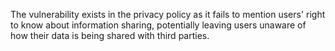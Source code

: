 The vulnerability exists in the privacy policy as it fails to mention users' right to know about information sharing, potentially leaving users unaware of how their data is being shared with third parties.